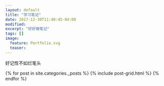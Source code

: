 ```yaml
---
layout: default
title: "学习笔记"
date: 2017-12-30T11:40:45-04:00
modified:
excerpt: "好好做笔记"
tags: []
image: 
  feature: Portfolio.svg
  teaser:
---
```


好记性不如烂笔头

<div class="tiles">
{% for post in site.categories._posts %}
  {% include post-grid.html %}
{% endfor %}
</div><!-- /.tiles 把所有categories 有 portfolio 的列出來-->
